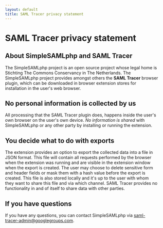 ```yaml
---
layout: default
title: SAML Tracer privacy statement
---
```

# SAML Tracer privacy statement

## About SimpleSAMLphp and SAML Tracer
The SimpleSAMLphp project is an open source project whose legal home is Stichting The Commons Conservancy in The Netherlands.
The SimpleSAMLphp project provides amongst others the **SAML Tracer** browser plugin, which can be downloaded in browser extension stores for installation in the user's web browser.

## No personal information is collected by us
All processing that the SAML Tracer plugin does, happens inside the user's own browser on the user's own device. _No information is shared_ with SimpleSAMLphp or any other party by installing or running the extension.

## You decide what to do with exports
The extension provides an option to export the collected data into a file in JSON format. This file will contain all requests performed by the browser when the extension was running and are visible in the extension window when the export is created. The user may choose to delete sensitive form and header fields or mask them with a hash value before the export is created. This file is also stored locally and it's up to the user with whom they want to share this file and via which channel. SAML Tracer provides no functionality in and of itself to share data with other parties.

## If you have questions
If you have any questions, you can contact SimpleSAMLphp via saml-tracer-admin@googlegroups.com.
